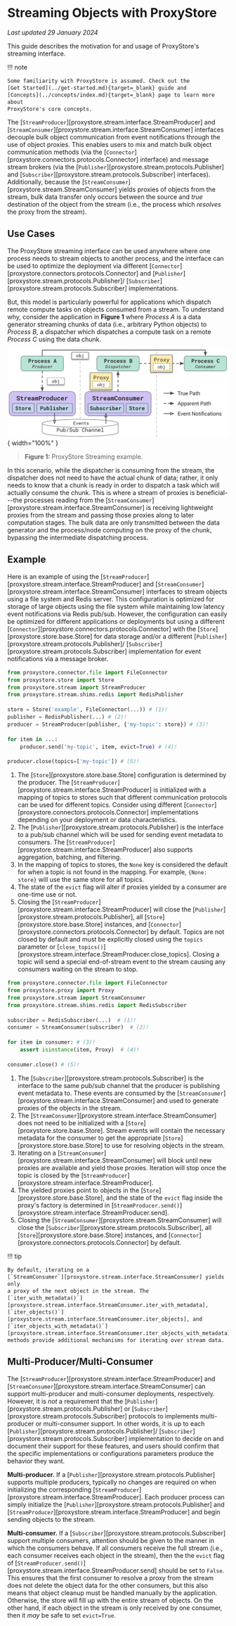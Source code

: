 # Streaming Objects with ProxyStore

*Last updated 29 January 2024*

This guide describes the motivation for and usage of ProxyStore's
streaming interface.

!!! note

    Some familiarity with ProxyStore is assumed. Check out the
    [Get Started](../get-started.md){target=_blank} guide and
    [Concepts](../concepts/index.md){target=_blank} page to learn more about
    ProxyStore's core concepts.

The [`StreamProducer`][proxystore.stream.interface.StreamProducer]
and [`StreamConsumer`][proxystore.stream.interface.StreamConsumer] interfaces
decouple bulk object communication from event notifications through the use of
object proxies. This enables users to mix and match bulk object communication
methods (via the [`Connector`][proxystore.connectors.protocols.Connector]
interface) and message stream brokers (via the
[`Publisher`][proxystore.stream.protocols.Publisher] and
[`Subscriber`][proxystore.stream.protocols.Subscriber] interfaces).
Additionally, because the [`StreamConsumer`][proxystore.stream.StreamConsumer]
yields proxies of objects from the stream, bulk data transfer only occurs
between the source and *true* destination of the object from the stream
(i.e., the process which *resolves* the proxy from the stream).

## Use Cases

The ProxyStore streaming interface can be used anywhere where one process
needs to stream objects to another process, and the interface can be used
to optimize the deployment via different
[`Connector`][proxystore.connectors.protocols.Connector] and
[`Publisher`][proxystore.stream.protocols.Publisher]/
[`Subscriber`][proxystore.stream.protocols.Subscriber] implementations.

But, this model is particularly powerful for applications which dispatch
remote compute tasks on objects consumed from a stream.
To understand why, consider the
application in **Figure 1** where *Process A* is a data generator streaming
chunks of data (i.e., arbitrary Python objects) to *Process B*, a dispatcher
which dispatches a compute task on a remote *Process C* using the data
chunk.

![ProxyStore Streaming](../static/proxystore-streaming.svg){ width="100%" }
> <b>Figure 1:</b> ProxyStore Streaming example.

In this scenario, while the dispatcher is consuming from the stream,
the dispatcher does not need to have the actual chunk of data; rather,
it only needs to know that a chunk is ready in order to dispatch a task
which will actually consume the chunk. This is where a stream of proxies
is beneficial---the processes reading from the
[`StreamConsumer`][proxystore.stream.interface.StreamConsumer] is receiving
lightweight proxies from the stream and passing those proxies along to later
computation stages. The bulk data are only transmitted between the data
generator and the process/node computing on the proxy of the chunk, bypassing
the intermediate dispatching process.

## Example

Here is an example of using the
[`StreamProducer`][proxystore.stream.interface.StreamProducer]
and [`StreamConsumer`][proxystore.stream.interface.StreamConsumer] interfaces
to stream objects using a file system and Redis server.
This configuration is optimized for storage of large objects using the
file system while maintaining low latency event notifications via Redis
pub/sub. However, the configuration can easily be optimized for different
applications or deployments but using a different
[`Connector`][proxystore.connectors.protocols.Connector] with the
[`Store`][proxystore.store.base.Store] for data storage and/or a different
[`Publisher`][proxystore.stream.protocols.Publisher]/
[`Subscriber`][proxystore.stream.protocols.Subscriber] implementation for
event notifications via a message broker.

```python title="producer.py" linenums="1"
from proxystore.connector.file import FileConnector
from proxystore.store import Store
from proxystore.stream import StreamProducer
from proxystore.stream.shims.redis import RedisPublisher

store = Store('example', FileConnector(...)) # (1)!
publisher = RedisPublisher(...) # (2)!
producer = StreamProducer(publisher, {'my-topic': store}) # (3)!

for item in ...:
    producer.send('my-topic', item, evict=True) # (4)!

producer.close(topics=['my-topic']) # (5)!
```

1. The [`Store`][proxystore.store.base.Store] configuration is determined by
   the producer. The
   [`StreamProducer`][proxystore.stream.interface.StreamProducer] is
   initialized with a mapping of topics to stores such that different
   communication protocols can be used for different topics. Consider using
   different [`Connector`][proxystore.connectors.protocols.Connector]
   implementations depending on your deployment or data characteristics.
2. The [`Publisher`][proxystore.stream.protocols.Publisher] is the interface
   to a pub/sub channel which will be used for sending event metadata to
   consumers. The
   [`StreamProducer`][proxystore.stream.interface.StreamProducer] also supports
   aggregation, batching, and filtering.
3. In the mapping of topics to stores, the `None` key is considered the
   default for when a topic is not found in the mapping. For example,
   `{None: store}` will use the same store for all topics.
4. The state of the `evict` flag will alter if proxies yielded by a
   consumer are one-time use or not.
5. Closing the [`StreamProducer`][proxystore.stream.interface.StreamProducer]
   will close the [`Publisher`][proxystore.stream.protocols.Publisher],
   all [`Store`][proxystore.store.base.Store] instances, and
   [`Connector`][proxystore.connectors.protocols.Connector] by default.
   Topics are not closed by default and must be explicitly closed using the
   `topics` parameter or
   [`close_topics()`][proxystore.stream.interface.StreamProducer.close_topics].
   Closing a topic will send a special end-of-stream event to the stream causing
   any consumers waiting on the stream to stop.

```python title="consumer.py" linenums="1"
from proxystore.connector.file import FileConnector
from proxystore.proxy import Proxy
from proxystore.stream import StreamConsumer
from proxystore.stream.shims.redis import RedisSubscriber

subscriber = RedisSubscriber(...)  # (1)!
consumer = StreamConsumer(subscriber)  # (2)!

for item in consumer: # (3)!
    assert isinstance(item, Proxy)  # (4)!

consumer.close() # (5)!
```

1. The [`Subscriber`][proxystore.stream.protocols.Subscriber] is the interface
   to the same pub/sub channel that the producer is publishing event metadata
   to. These events are consumed by the
   [`StreamConsumer`][proxystore.stream.interface.StreamConsumer] and used to
   generate proxies of the objects in the stream.
2. The [`StreamConsumer`][proxystore.stream.interface.StreamConsumer] does not
   need to be initialized with a [`Store`][proxystore.store.base.Store]. Stream
   events will contain the necessary metadata for the consumer to get the
   appropriate [`Store`][proxystore.store.base.Store] to use for resolving
   objects in the stream.
3. Iterating on a
   [`StreamConsumer`][proxystore.stream.interface.StreamConsumer] will
   block until new proxies are available and yield those proxies. Iteration
   will stop once the topic is closed by the
   [`StreamProducer`][proxystore.stream.interface.StreamProducer].
4. The yielded proxies point to objects in the
   [`Store`][proxystore.store.base.Store], and the state of the `evict` flag
   inside the proxy's factory is determined in
   [`StreamProducer.send()`][proxystore.stream.interface.StreamProducer.send].
4. Closing the [`StreamConsumer`][proxystore.stream.StreamConsumer] will close
   the [`Subscriber`][proxystore.stream.protocols.Subscriber],
   all [`Store`][proxystore.store.base.Store] instances, and
   [`Connector`][proxystore.connectors.protocols.Connector] by default.

!!! tip

    By default, iterating on a
    [`StreamConsumer`][proxystore.stream.interface.StreamConsumer] yields only
    a proxy of the next object in the stream. The
    [`iter_with_metadata()`][proxystore.stream.interface.StreamConsumer.iter_with_metadata],
    [`iter_objects()`][proxystore.stream.interface.StreamConsumer.iter_objects], and
    [`iter_objects_with_metadata()`][proxystore.stream.interface.StreamConsumer.iter_objects_with_metadata]
    methods provide additional mechanisms for iterating over stream data.

## Multi-Producer/Multi-Consumer

The [`StreamProducer`][proxystore.stream.interface.StreamProducer]
and [`StreamConsumer`][proxystore.stream.interface.StreamConsumer] can support
multi-producer and multi-consumer deployments, respectively.
However, it is *not* a requirement that the
[`Publisher`][proxystore.stream.protocols.Publisher] or
[`Subscriber`][proxystore.stream.protocols.Subscriber] protocols to
implements multi-producer or multi-consumer support.
In other words, it is up to each
[`Publisher`][proxystore.stream.protocols.Publisher]/
[`Subscriber`][proxystore.stream.protocols.Subscriber] implementation
to decide on and document their support for these features, and users
should confirm that the specific implementations or configurations parameters
produce the behavior they want.

**Multi-producer.** If a [`Publisher`][proxystore.stream.protocols.Publisher]
supports multiple producers, typically no changes are required on
when initializing the corresponding
[`StreamProducer`][proxystore.stream.interface.StreamProducer]. Each producer
process can simply initialize the
[`Publisher`][proxystore.stream.protocols.Publisher]
and [`StreamProducer`][proxystore.stream.interface.StreamProducer] and begin
sending objects to the stream.

**Multi-consumer.** If a [`Subscriber`][proxystore.stream.protocols.Subscriber]
support multiple consumers, attention should be given to the manner in which
the consumers behave. If all consumers receive the full stream (i.e., each
consumer receives each object in the stream), then the the `evict` flag of
[`StreamProducer.send()`][proxystore.stream.interface.StreamProducer.send]
should be set to `False`. This ensures that the first consumer to resolve a
proxy from the stream does not delete the object data for the other consumers,
but this also means that object cleanup must be handled manually by the
application. Otherwise, the store will fill up with the entire stream of
objects. On the other hand, if each object in the stream is only received by
one consumer, then it *may* be safe to set `evict=True`.

